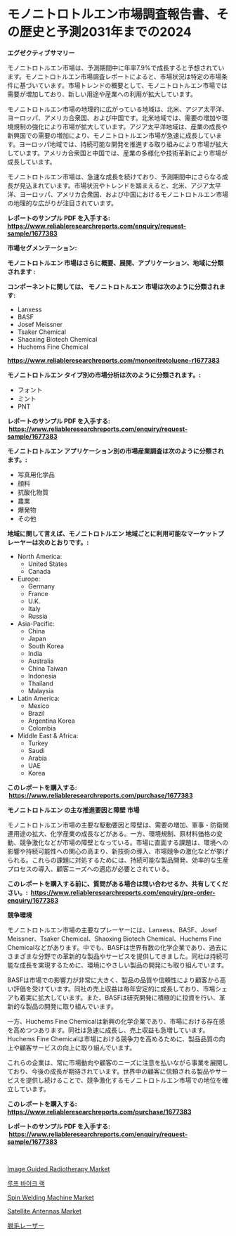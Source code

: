 <p><h1>モノニトロトルエン市場調査報告書、その歴史と予測2031年までの2024</h1></p><p><strong>エグゼクティブサマリー</strong></p>
<p><p>モノニトロトルエン市場は、予測期間中に年率7.9%で成長すると予想されています。モノニトロトルエン市場調査レポートによると、市場状況は特定の市場条件に基づいています。市場トレンドの概要として、モノニトロトルエン市場では需要が増加しており、新しい用途や産業への利用が拡大しています。</p><p>モノニトロトルエン市場の地理的に広がっている地域は、北米、アジア太平洋、ヨーロッパ、アメリカ合衆国、および中国です。北米地域では、需要の増加や環境規制の強化により市場が拡大しています。アジア太平洋地域は、産業の成長や新興国での需要の増加により、モノニトロトルエン市場が急速に成長しています。ヨーロッパ地域では、持続可能な開発を推進する取り組みにより市場が拡大しています。アメリカ合衆国と中国では、産業の多様化や技術革新により市場が成長しています。</p><p>モノニトロトルエン市場は、急速な成長を続けており、予測期間中にさらなる成長が見込まれています。市場状況やトレンドを踏まえると、北米、アジア太平洋、ヨーロッパ、アメリカ合衆国、および中国におけるモノニトロトルエン市場の地理的な広がりが注目されています。</p></p>
<p><strong>レポートのサンプル PDF を入手する: <a href="https://www.reliableresearchreports.com/enquiry/request-sample/1677383">https://www.reliableresearchreports.com/enquiry/request-sample/1677383</a></strong></p>
<p><strong>市場セグメンテーション:</strong></p>
<p><strong> モノニトロトルエン 市場はさらに概要、展開、アプリケーション、地域に分類されます :</strong></p>
<p><strong>コンポーネントに関しては、 モノニトロトルエン 市場は次のように分類されます: &nbsp;</strong></p>
<p><ul><li>Lanxess</li><li>BASF</li><li>Josef Meissner</li><li>Tsaker Chemical</li><li>Shaoxing Biotech Chemical</li><li>Huchems Fine Chemical</li></ul></p>
<p><strong><a href="https://www.reliableresearchreports.com/mononitrotoluene-r1677383">https://www.reliableresearchreports.com/mononitrotoluene-r1677383</a></strong></p>
<p><strong> モノニトロトルエン タイプ別の市場分析は次のように分類されます。:</strong></p>
<p><ul><li>フォント</li><li>ミント</li><li>PNT</li></ul></p>
<p><strong>レポートのサンプル PDF を入手する: &nbsp;<a href="https://www.reliableresearchreports.com/enquiry/request-sample/1677383">https://www.reliableresearchreports.com/enquiry/request-sample/1677383</a></strong></p>
<p><strong> モノニトロトルエン アプリケーション別の市場産業調査は次のように分類されます。:</strong></p>
<p><ul><li>写真用化学品</li><li>顔料</li><li>抗酸化物質</li><li>農業</li><li>爆発物</li><li>その他</li></ul></p>
<p><strong>地域に関して言えば、モノニトロトルエン 地域ごとに利用可能なマーケットプレーヤーは次のとおりです。:</strong></p>
<p><ul>
    <li>
        North America:
        <ul>
            <li>United States</li>
            <li>Canada</li>
        </ul>
    </li>
    <li>
        Europe:
        <ul>
            <li>Germany</li>
            <li>France</li>
            <li>U.K.</li>
            <li>Italy</li>
            <li>Russia</li>
        </ul>
    </li>
    <li>
        Asia-Pacific:
        <ul>
            <li>China</li>
            <li>Japan</li>
            <li>South Korea</li>
            <li>India</li>
            <li>Australia</li>
            <li>China Taiwan</li>
            <li>Indonesia</li>
            <li>Thailand</li>
            <li>Malaysia</li>
        </ul>
    </li>
    <li>
        Latin America:
        <ul>
            <li>Mexico</li>
            <li>Brazil</li>
            <li>Argentina Korea</li>
            <li>Colombia</li>
        </ul>
    </li>
    <li>
        Middle East & Africa:
        <ul>
            <li>Turkey</li>
            <li>Saudi</li>
            <li>Arabia</li>
            <li>UAE</li>
            <li>Korea</li>
        </ul>
    </li>
    </ul></p>
<p><strong>このレポートを購入する: &nbsp;<a href="https://www.reliableresearchreports.com/purchase/1677383">https://www.reliableresearchreports.com/purchase/1677383</a></strong></p>
<p><strong>モノニトロトルエン の主な推進要因と障壁 市場</strong></p>
<p><p>モノニトロトルエン市場の主要な駆動要因と障壁は、需要の増加、軍事・防衛関連用途の拡大、化学産業の成長などがある。一方、環境規制、原材料価格の変動、競争激化などが市場の障壁となっている。市場に直面する課題は、環境への影響や持続可能性への関心の高まり、新技術の導入、市場競争の激化などが挙げられる。これらの課題に対処するためには、持続可能な製品開発、効率的な生産プロセスの導入、顧客ニーズへの適応が必要とされている。</p></p>
<p><strong>このレポートを購入する前に、質問がある場合は問い合わせるか、共有してください。:&nbsp; <a href="https://www.reliableresearchreports.com/enquiry/pre-order-enquiry/1677383">https://www.reliableresearchreports.com/enquiry/pre-order-enquiry/1677383</a></strong></p>
<p><strong>競争環境</strong></p>
<p><p>モノニトロトルエン市場の主要なプレーヤーには、Lanxess、BASF、Josef Meissner、Tsaker Chemical、Shaoxing Biotech Chemical、Huchems Fine Chemicalなどがあります。中でも、BASFは世界有数の化学企業であり、過去にさまざまな分野での革新的な製品やサービスを提供してきました。同社は持続可能な成長を実現するために、環境にやさしい製品の開発にも取り組んでいます。</p><p>BASFは市場での影響力が非常に大きく、製品の品質や信頼性により顧客から高い評価を受けています。同社の売上収益は毎年安定的に成長しており、市場シェアも着実に拡大しています。また、BASFは研究開発に積極的に投資を行い、革新的な製品の開発に取り組んでいます。</p><p>一方、Huchems Fine Chemicalは新興の化学企業であり、市場における存在感を高めつつあります。同社は急速に成長し、売上収益も急増しています。Huchems Fine Chemicalは市場における競争力を高めるために、製品品質の向上や顧客サービスの向上に取り組んでいます。</p><p>これらの企業は、常に市場動向や顧客のニーズに注意を払いながら事業を展開しており、今後の成長が期待されています。世界中の顧客に信頼される製品やサービスを提供し続けることで、競争激化するモノニトロトルエン市場での地位を確立しています。</p></p>
<p><strong>このレポートを購入する: &nbsp; <a href="https://www.reliableresearchreports.com/purchase/1677383">https://www.reliableresearchreports.com/purchase/1677383</a></strong></p>
<p><strong>レポートのサンプル PDF を入手する: &nbsp;<a href="https://www.reliableresearchreports.com/enquiry/request-sample/1677383">https://www.reliableresearchreports.com/enquiry/request-sample/1677383</a></strong><strong></strong></p>
<p>&nbsp;</p>
<p><p><a href="https://www.linkedin.com/pulse/image-guided-radiotherapy-market-research-report-its-7hbue?trackingId=ML8Dg2bCTbOCuv5toKTvlw%3D%3D">Image Guided Radiotherapy Market</a></p><p><a href="https://medium.com/@flower89678/%EC%98%A5%EC%83%81-%EC%9E%90%EC%A0%84%EA%B1%B0-%EA%B1%B0%EC%B9%98%EB%8C%80-%EC%8B%9C%EC%9E%A5-%EA%B7%9C%EB%AA%A8-%EC%8B%9C%EC%9E%A5-%EC%A0%84%EB%A7%9D-%EB%B0%8F-%EC%8B%9C%EC%9E%A5-%EC%98%88%EC%B8%A1-2024%EB%85%84%EB%B6%80%ED%84%B0-2031%EB%85%84%EA%B9%8C%EC%A7%80-de4f9e1f8029">루프 바이크 랙</a></p><p><a href="https://github.com/guneycigdem35/Market-Research-Report-List-3/blob/main/spin-welding-machine-market.md">Spin Welding Machine Market</a></p><p><a href="https://github.com/biheemgalvinlouises6hokrh3h/Market-Research-Report-List-2/blob/main/satellite-antennas-market.md">Satellite Antennas Market</a></p><p><a href="https://medium.com/@hazelnutt83/%E3%83%98%E3%82%A2%E3%83%AA%E3%83%A0%E3%83%BC%E3%83%90%E3%83%AB%E3%83%AC%E3%83%BC%E3%82%B6%E3%83%BC%E3%81%AE%E5%B8%82%E5%A0%B4%E8%AA%BF%E6%9F%BB%E3%83%AC%E3%83%9D%E3%83%BC%E3%83%88-%E3%81%9D%E3%81%AE%E6%AD%B4%E5%8F%B2%E3%81%A82024%E5%B9%B4%E3%81%8B%E3%82%892031%E5%B9%B4%E3%81%BE%E3%81%A7%E3%81%AE%E4%BA%88%E6%B8%AC-c961616797a1">脱毛レーザー</a></p></p>
